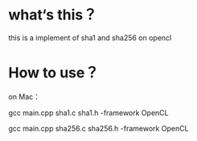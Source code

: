 what‘s this？
=================================
this is a implement of sha1 and sha256 on opencl



How to use？
=================================

on Mac：

gcc main.cpp sha1.c sha1.h -framework OpenCL

gcc main.cpp sha256.c sha256.h -framework OpenCL
